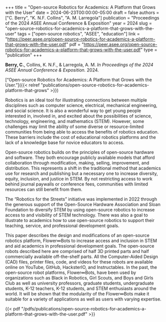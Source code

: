 +++
title = "Open-source Robotics for Academics: A Platform that Grows with the User"
date = 2024-06-23T00:00:00-05:00
draft = false
authors = ["C. Berry", "K. N.F. Collins", "A. M. Larregola"]
publication = "Proceedings of the 2024 ASEE Annual Conference & Exposition"
year = 2024
slug = "open-source-robotics-for-academics-a-platform-that-grows-with-the-user"
tags = ["open-source robotics", "ASEE", "education"]
link = "https://peer.asee.org/open-source-robotics-for-academics-a-platform-that-grows-with-the-user.pdf"
pdf = "https://peer.asee.org/open-source-robotics-for-academics-a-platform-that-grows-with-the-user.pdf"
type = "publication"
+++

**Berry, C.**, Collins, K. N.F., & Larregola, A. M.  *In Proceedings of the 2024 ASEE Annual Conference & Exposition.* 2024.

[“Open-source Robotics for Academics: A Platform that Grows with the User.”]({{< relref "publications/open-source-robotics-for-academics-platform-that-grows" >}})

Robotics is an ideal tool for illustrating connections between multiple disciplines such as computer science, electrical, mechanical engineering, and social science. It is also a wonderful way to get young people interested in, involved in, and excited about the possibilities of science, technology, engineering, and mathematics (STEM). However, some challenges may limit the ability of some diverse or resource-limited communities from being able to access the benefits of robotics education. These barriers include the cost of educational robotics platforms and the lack of a knowledge base for novice educators to access.

Open-source robotics builds on the principles of open-source hardware and software. They both encourage publicly available models that afford collaboration through modification, making, selling, improvement, and distribution. This represents a shift in the traditional method that academics use for research and publishing but a necessary one to increase diversity, equity, inclusion, and justice in STEM. By not restricting access to work behind journal paywalls or conference fees, communities with limited resources can still benefit from them.

The “Robotics for the Streets” initiative was implemented in 2022 through the generous support of the Open-Source Hardware Association and Sloan Foundation to diversify STEM by using open-source robotics to increase access to and visibility of STEM technology. There was also a goal to illustrate to academics how to use open-source robotics to support their teaching, service, and professional development goals.

This paper describes the design and modifications of an open-source robotics platform, Flower∞Bots to increase access and inclusion in STEM and aid academics in professional development goals. The open-source robots described here are comprised of half 3D printed parts and half commercially available off-the-shelf parts. All the Computer-Aided Design (CAD) files, printer files, code, and videos for these robots are available online on YouTube, GitHub, HacksterIO, and Instructables. In the past, the open-source robot platforms, Flower∞Bots, have been used by organizations such as Black in Robotics, Girl Scouts, and Boys and Girls Club as well as university professors, graduate students, undergraduate students, K-12 teachers, K-12 students, and STEM enthusiasts around the world. It will be shown that the modularity of the Flower∞Bots make it suitable for a variety of applications as well as users with varying expertise.

{{< pdf "/pdfs/publications/open-source-robotics-for-academics-a-platform-that-grows-with-the-user.pdf" >}}


